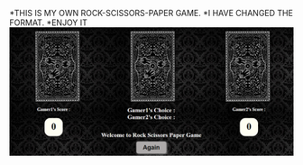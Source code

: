 *THIS IS MY OWN ROCK-SCISSORS-PAPER GAME.
*I HAVE CHANGED THE FORMAT.
*ENJOY IT
<img src = "images/rockscissorspaper.PNG"> 
